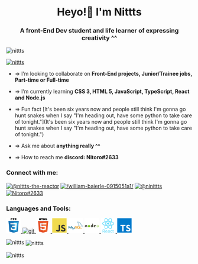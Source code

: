 
<h1 align="center">Heyo!🖖 I'm Nittts</h1>
<h3 align="center">A front-End Dev student and life learner of expressing creativity ^^</h3>

<p align="left"> <img src="https://komarev.com/ghpvc/?username=nittts&label=Profile%20views&color=0e75b6&style=flat" alt="nittts" /> </p>

<p align="left"> <a href="https://github.com/ryo-ma/github-profile-trophy"><img src="https://github-profile-trophy.vercel.app/?username=nittts" alt="nittts" /></a> </p>

- => I’m looking to collaborate on **Front-End projects, Junior/Trainee jobs, Part-time or Full-time**

- => I’m currently learning **CSS 3, HTML 5, JavaScript, TypeScript, React and Node.js**

- => Fun fact [It's been six years now and people still think I'm gonna go hunt snakes when I say "I'm heading out, have some python to take care of tonight."](It's been six years now and people still think I'm gonna go hunt snakes when I say "I'm heading out, have some python to take care of tonight.")

- => Ask me about **anything really ^^**

- => How to reach me **discord: Nitoro#2633**

<h3 align="left">Connect with me:</h3>
<p align="left">
<a href="https://codepen.io/@nittts-the-reactor" target="blank"><img align="center" src="https://raw.githubusercontent.com/rahuldkjain/github-profile-readme-generator/master/src/images/icons/Social/codepen.svg" alt="@nittts-the-reactor" height="30" width="40" /></a>
<a href="https://linkedin.com/in//william-baierle-0915051a1/" target="blank"><img align="center" src="https://raw.githubusercontent.com/rahuldkjain/github-profile-readme-generator/master/src/images/icons/Social/linked-in-alt.svg" alt="/william-baierle-0915051a1/" height="30" width="40" /></a>
<a href="https://instagram.com/@ninittts" target="blank"><img align="center" src="https://raw.githubusercontent.com/rahuldkjain/github-profile-readme-generator/master/src/images/icons/Social/instagram.svg" alt="@ninittts" height="30" width="40" /></a>
<a href="https://discord.gg/Nitoro#2633" target="blank"><img align="center" src="https://raw.githubusercontent.com/rahuldkjain/github-profile-readme-generator/master/src/images/icons/Social/discord.svg" alt="Nitoro#2633" height="30" width="40" /></a>
</p>

<h3 align="left">Languages and Tools:</h3>
<p align="left"> <a href="https://www.w3schools.com/css/" target="_blank" rel="noreferrer"> <img src="https://raw.githubusercontent.com/devicons/devicon/master/icons/css3/css3-original-wordmark.svg" alt="css3" width="40" height="40"/> </a> <a href="https://git-scm.com/" target="_blank" rel="noreferrer"> <img src="https://www.vectorlogo.zone/logos/git-scm/git-scm-icon.svg" alt="git" width="40" height="40"/> </a> <a href="https://www.w3.org/html/" target="_blank" rel="noreferrer"> <img src="https://raw.githubusercontent.com/devicons/devicon/master/icons/html5/html5-original-wordmark.svg" alt="html5" width="40" height="40"/> </a> <a href="https://developer.mozilla.org/en-US/docs/Web/JavaScript" target="_blank" rel="noreferrer"> <img src="https://raw.githubusercontent.com/devicons/devicon/master/icons/javascript/javascript-original.svg" alt="javascript" width="40" height="40"/> </a> <a href="https://www.mysql.com/" target="_blank" rel="noreferrer"> <img src="https://raw.githubusercontent.com/devicons/devicon/master/icons/mysql/mysql-original-wordmark.svg" alt="mysql" width="40" height="40"/> </a> <a href="https://nodejs.org" target="_blank" rel="noreferrer"> <img src="https://raw.githubusercontent.com/devicons/devicon/master/icons/nodejs/nodejs-original-wordmark.svg" alt="nodejs" width="40" height="40"/> </a> <a href="https://reactjs.org/" target="_blank" rel="noreferrer"> <img src="https://raw.githubusercontent.com/devicons/devicon/master/icons/react/react-original-wordmark.svg" alt="react" width="40" height="40"/> </a> <a href="https://www.typescriptlang.org/" target="_blank" rel="noreferrer"> <img src="https://raw.githubusercontent.com/devicons/devicon/master/icons/typescript/typescript-original.svg" alt="typescript" width="40" height="40"/> </a> </p>

<p><img align="left" src="https://github-readme-stats.vercel.app/api/top-langs?username=nittts&show_icons=true&locale=en&layout=compact" alt="nittts" /></p>

<p>&nbsp;<img align="center" src="https://github-readme-stats.vercel.app/api?username=nittts&show_icons=true&locale=en" alt="nittts" /></p>

<p><img align="center" src="https://github-readme-streak-stats.herokuapp.com/?user=nittts&" alt="nittts" /></p>
